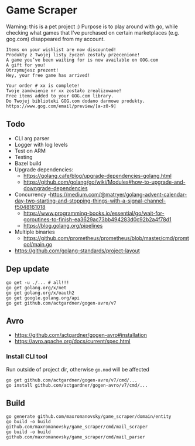 # Game Scraper

Warning: this is a pet project :)
Purpose is to play around with go, while checking what games that I've purchased on certain marketplaces (e.g. gog.com) disappeared from my account.

```
Items on your wishlist are now discounted!
Produkty z Twojej listy życzeń zostały przecenione!
A game you’ve been waiting for is now available on GOG.com
A gift for you!
Otrzymujesz prezent!
Hey, your free game has arrived!

Your order # xx is complete!
Twoje zamówienie nr xx zostało zrealizowane!
Free items added to your GOG.com library.
Do Twojej biblioteki GOG.com dodano darmowe produkty.
https://www.gog.com/email/preview/[a-z0-9]
```

## Todo
- CLI arg parser
- Logger with log levels
- Test on ARM
- Testing
- Bazel build
- Upgrade dependencies:
    - https://golang.cafe/blog/upgrade-dependencies-golang.html
    - https://github.com/golang/go/wiki/Modules#how-to-upgrade-and-downgrade-dependencies
- Concurrency
    -https://medium.com/@matryer/golang-advent-calendar-day-two-starting-and-stopping-things-with-a-signal-channel-f5048161018
    - https://www.programming-books.io/essential/go/wait-for-goroutines-to-finish-ea3629ac73bb494283d0c92b2a4f78d1
    - https://blog.golang.org/pipelines
- Multiple binaries
    - https://github.com/prometheus/prometheus/blob/master/cmd/promtool/main.go
- https://github.com/golang-standards/project-layout

## Dep update
```shell script
go get -u ./... # all!!!
go get golang.org/x/net
go get golang.org/x/oauth2
go get google.golang.org/api
go get github.com/actgardner/gogen-avro/v7
```

## Avro

- https://github.com/actgardner/gogen-avro#installation
- https://avro.apache.org/docs/current/spec.html

### Install CLI tool
Run outside of project dir, otherwise `go.mod` will be affected
```shell script
go get github.com/actgardner/gogen-avro/v7/cmd/...
go install github.com/actgardner/gogen-avro/v7/cmd/...
```

## Build

```shell script
go generate github.com/maxromanovsky/game_scraper/domain/entity
go build -o build github.com/maxromanovsky/game_scraper/cmd/mail_scraper
go build -o build github.com/maxromanovsky/game_scraper/cmd/mail_parser
```